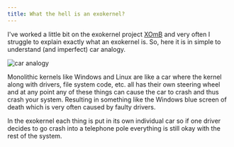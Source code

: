 ```yaml
---
title: What the hell is an exokernel?
---
```


I've worked a little bit on the exokernel project [XOmB](http://xomb.org) and very often I struggle to explain exactly what an exokernel is. So, here it is in simple to understand (and imperfect) car analogy. 

![car analogy](itsacaranalogy.png)

Monolithic kernels like Windows and Linux are like a car where the kernel along with drivers, file system code, etc. all has their own steering wheel and at any point any of these things can cause the car to crash and thus crash your system. Resulting in something like the Windows blue screen of death which is very often caused by faulty drivers. 

In the exokernel each thing is put in its own individual car so if one driver decides to go crash into a telephone pole everything is still okay with the rest of the system.